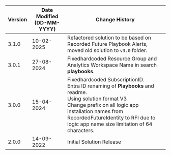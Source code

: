 | **Version** | **Date Modified (DD-MM-YYYY)** | **Change History**                          |
|-------------|--------------------------------|---------------------------------------------|
| 3.1.0       | 10-02-2025                     | Refactored solution to be based on Recorded Future Playbook Alerts, moved old solution to `v3.0` folder. |
| 3.0.1       | 27-08-2024                     | Fixedhardcoded Resource Group and Analytics Workspace Name in search **playbooks**. |
| 3.0.0       | 15-04-2024                     | Fixedhardcoded SubscriptionID.<br> Entra ID renaming of **Playbooks** and readme.<br> Using solution format V3<br>Change prefix on all logic app installation names from RecordedFutureIdentity to RFI due to logic app name size limitation of 64 characters. |
| 2.0.0       | 14-09-2022                     | Initial Solution Release |
